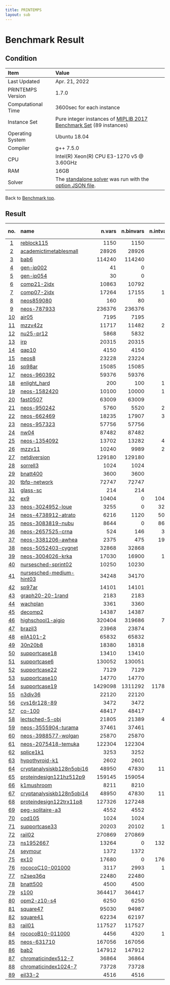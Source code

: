 ```yaml
---
title: PRINTEMPS
layout: sub
---
```


# Benchmark Result

## Condition
| Item               | Value                                                                                                                                              |
|:-------------------|:---------------------------------------------------------------------------------------------------------------------------------------------------|
| Last Updated       | Apr. 21, 2022                                                                                                                                      |
| PRINTEMPS Version  | 1.7.0                                                                                                                                              |
| Computational Time | 3600sec for each instance                                                                                                                          |
| Instance Set       | Pure integer instances of [MIPLIB 2017 Benchmark Set](https://miplib.zib.de/tag_benchmark.html) (89 instances)                                     |
| Operating System   | Ubuntu 18.04                                                                                                                                       |
| Compiler           | g++ 7.5.0                                                                                                                                          |
| CPU                | Intel(R) Xeon(R) CPU E3-1270 v5 @ 3.60GHz                                                                                                          |
| RAM                | 16GB                                                                                                                                               |
| Solver             | The [standalone solver](https://snowberryfield.github.io/printemps/#standalone-solver) was run with the [option JSON file](benchmark_option.json). |

Back to [Benchmark top](../../../).

## Result
|                         no.                         | name                                                                                               |  n.vars | n.binvars | n.intvars | n.contvars | n.constrs |         found feas.          |                     obj.(viol.) |         known best |
|:---------------------------------------------------:|:---------------------------------------------------------------------------------------------------|--------:|----------:|----------:|-----------:|----------:|:----------------------------:|--------------------------------:|-------------------:|
|         [1](./detail/reblock115/trend.html)         | [reblock115](https://miplib.zib.de/instance_details_reblock115.html)                               |    1150 |      1150 |         0 |          0 |      4735 | <font color=green>Yes</font> |                   -35707065.647 |     -36800603.2332 |
|   [2](./detail/academictimetablesmall/trend.html)   | [academictimetablesmall](https://miplib.zib.de/instance_details_academictimetablesmall.html)       |   28926 |     28926 |         0 |          0 |     23294 | <font color=green>Yes</font> |                            29.0 |                0.0 |
|            [3](./detail/bab6/trend.html)            | [bab6](https://miplib.zib.de/instance_details_bab6.html)                                           |  114240 |    114240 |         0 |          0 |     29904 |  <font color=gray>No</font>  |   <font color=red>(46.0)</font> | -284248.2307000001 |
|         [4](./detail/gen-ip002/trend.html)          | [gen-ip002](https://miplib.zib.de/instance_details_gen-ip002.html)                                 |      41 |         0 |        41 |          0 |        24 | <font color=green>Yes</font> |                   -4783.7333916 |       -4783.733392 |
|         [5](./detail/gen-ip054/trend.html)          | [gen-ip054](https://miplib.zib.de/instance_details_gen-ip054.html)                                 |      30 |         0 |        30 |          0 |        27 | <font color=green>Yes</font> |                    6850.4711525 |      6840.96564179 |
|        [6](./detail/comp21-2idx/trend.html)         | [comp21-2idx](https://miplib.zib.de/instance_details_comp21-2idx.html)                             |   10863 |     10792 |        71 |          0 |     14038 | <font color=green>Yes</font> |                            96.0 |               74.0 |
|        [7](./detail/comp07-2idx/trend.html)         | [comp07-2idx](https://miplib.zib.de/instance_details_comp07-2idx.html)                             |   17264 |     17155 |       109 |          0 |     21235 | <font color=green>Yes</font> |                             6.0 |                6.0 |
|         [8](./detail/neos859080/trend.html)         | [neos859080](https://miplib.zib.de/instance_details_neos859080.html)                               |     160 |        80 |        80 |          0 |       164 |  <font color=gray>No</font>  |    <font color=red>(1.0)</font> |               None |
|        [9](./detail/neos-787933/trend.html)         | [neos-787933](https://miplib.zib.de/instance_details_neos-787933.html)                             |  236376 |    236376 |         0 |          0 |      1897 | <font color=green>Yes</font> |                            36.0 |               30.0 |
|           [10](./detail/air05/trend.html)           | [air05](https://miplib.zib.de/instance_details_air05.html)                                         |    7195 |      7195 |         0 |          0 |       426 | <font color=green>Yes</font> |                         26687.0 |            26374.0 |
|          [11](./detail/mzzv42z/trend.html)          | [mzzv42z](https://miplib.zib.de/instance_details_mzzv42z.html)                                     |   11717 |     11482 |       235 |          0 |     10460 | <font color=green>Yes</font> |                        -20230.0 |           -20540.0 |
|         [12](./detail/nu25-pr12/trend.html)         | [nu25-pr12](https://miplib.zib.de/instance_details_nu25-pr12.html)                                 |    5868 |      5832 |        36 |          0 |      2313 | <font color=green>Yes</font> |                         53935.0 |  53904.99999999999 |
|            [13](./detail/irp/trend.html)            | [irp](https://miplib.zib.de/instance_details_irp.html)                                             |   20315 |     20315 |         0 |          0 |        39 | <font color=green>Yes</font> |                    12159.492836 |  12159.49283539698 |
|           [14](./detail/qap10/trend.html)           | [qap10](https://miplib.zib.de/instance_details_qap10.html)                                         |    4150 |      4150 |         0 |          0 |      1820 | <font color=green>Yes</font> |                           364.0 |  339.9999999983871 |
|           [15](./detail/neos8/trend.html)           | [neos8](https://miplib.zib.de/instance_details_neos8.html)                                         |   23228 |     23224 |         4 |          0 |     46324 | <font color=green>Yes</font> |                         -3617.0 |            -3719.0 |
|          [16](./detail/sp98ar/trend.html)           | [sp98ar](https://miplib.zib.de/instance_details_sp98ar.html)                                       |   15085 |     15085 |         0 |          0 |      1435 | <font color=green>Yes</font> |                    544042797.28 |        529740623.2 |
|        [17](./detail/neos-960392/trend.html)        | [neos-960392](https://miplib.zib.de/instance_details_neos-960392.html)                             |   59376 |     59376 |         0 |          0 |      4744 | <font color=green>Yes</font> |                          -238.0 |             -238.0 |
|       [18](./detail/enlight_hard/trend.html)        | [enlight_hard](https://miplib.zib.de/instance_details_enlight_hard.html)                           |     200 |       100 |       100 |          0 |       100 | <font color=green>Yes</font> |                            37.0 |               37.0 |
|       [19](./detail/neos-1582420/trend.html)        | [neos-1582420](https://miplib.zib.de/instance_details_neos-1582420.html)                           |   10100 |     10000 |       100 |          0 |     10180 | <font color=green>Yes</font> |                            92.0 |  90.99999999999996 |
|         [20](./detail/fast0507/trend.html)          | [fast0507](https://miplib.zib.de/instance_details_fast0507.html)                                   |   63009 |     63009 |         0 |          0 |       507 | <font color=green>Yes</font> |                           179.0 |              174.0 |
|        [21](./detail/neos-950242/trend.html)        | [neos-950242](https://miplib.zib.de/instance_details_neos-950242.html)                             |    5760 |      5520 |       240 |          0 |     34224 | <font color=green>Yes</font> |                             4.0 |                4.0 |
|        [22](./detail/neos-662469/trend.html)        | [neos-662469](https://miplib.zib.de/instance_details_neos-662469.html)                             |   18235 |     17907 |       328 |          0 |      1085 | <font color=green>Yes</font> |                        275491.5 |  184379.9999999999 |
|        [23](./detail/neos-957323/trend.html)        | [neos-957323](https://miplib.zib.de/instance_details_neos-957323.html)                             |   57756 |     57756 |         0 |          0 |      3757 | <font color=green>Yes</font> |                   -237.75067161 |       -237.7566815 |
|           [24](./detail/nw04/trend.html)            | [nw04](https://miplib.zib.de/instance_details_nw04.html)                                           |   87482 |     87482 |         0 |          0 |        36 | <font color=green>Yes</font> |                         16862.0 |            16862.0 |
|       [25](./detail/neos-1354092/trend.html)        | [neos-1354092](https://miplib.zib.de/instance_details_neos-1354092.html)                           |   13702 |     13282 |       420 |          0 |      3135 | <font color=green>Yes</font> |                            46.0 |               46.0 |
|          [26](./detail/mzzv11/trend.html)           | [mzzv11](https://miplib.zib.de/instance_details_mzzv11.html)                                       |   10240 |      9989 |       251 |          0 |      9499 | <font color=green>Yes</font> |                        -20720.0 |           -21718.0 |
|       [27](./detail/netdiversion/trend.html)        | [netdiversion](https://miplib.zib.de/instance_details_netdiversion.html)                           |  129180 |    129180 |         0 |          0 |    119589 | <font color=green>Yes</font> |                           685.0 |              242.0 |
|         [28](./detail/sorrell3/trend.html)          | [sorrell3](https://miplib.zib.de/instance_details_sorrell3.html)                                   |    1024 |      1024 |         0 |          0 |    169162 | <font color=green>Yes</font> |                           -16.0 |              -16.0 |
|         [29](./detail/bnatt400/trend.html)          | [bnatt400](https://miplib.zib.de/instance_details_bnatt400.html)                                   |    3600 |      3600 |         0 |          0 |      5614 |  <font color=gray>No</font>  |  <font color=red>(2.327)</font> |                1.0 |
|       [30](./detail/tbfp-network/trend.html)        | [tbfp-network](https://miplib.zib.de/instance_details_tbfp-network.html)                           |   72747 |     72747 |         0 |          0 |      2436 | <font color=green>Yes</font> |                    27.168055555 |        24.16319444 |
|         [31](./detail/glass-sc/trend.html)          | [glass-sc](https://miplib.zib.de/instance_details_glass-sc.html)                                   |     214 |       214 |         0 |          0 |      6119 | <font color=green>Yes</font> |                            23.0 |               23.0 |
|            [32](./detail/ex9/trend.html)            | [ex9](https://miplib.zib.de/instance_details_ex9.html)                                             |   10404 |         0 |     10404 |          0 |     40962 | <font color=green>Yes</font> |                            81.0 |               81.0 |
|     [33](./detail/neos-3024952-loue/trend.html)     | [neos-3024952-loue](https://miplib.zib.de/instance_details_neos-3024952-loue.html)                 |    3255 |         0 |      3255 |          0 |      3705 | <font color=green>Yes</font> |                         94970.0 |            26756.0 |
|    [34](./detail/neos-4738912-atrato/trend.html)    | [neos-4738912-atrato](https://miplib.zib.de/instance_details_neos-4738912-atrato.html)             |    6216 |      1120 |      5096 |          0 |      1947 | <font color=green>Yes</font> |                    330544026.54 |      283627956.595 |
|     [35](./detail/neos-3083819-nubu/trend.html)     | [neos-3083819-nubu](https://miplib.zib.de/instance_details_neos-3083819-nubu.html)                 |    8644 |         0 |      8644 |          0 |      4725 | <font color=green>Yes</font> |                       6562994.0 |          6307996.0 |
|     [36](./detail/neos-2657525-crna/trend.html)     | [neos-2657525-crna](https://miplib.zib.de/instance_details_neos-2657525-crna.html)                 |     524 |       146 |       378 |          0 |       342 | <font color=green>Yes</font> |                        1.810748 |           1.810748 |
|    [37](./detail/neos-3381206-awhea/trend.html)     | [neos-3381206-awhea](https://miplib.zib.de/instance_details_neos-3381206-awhea.html)               |    2375 |       475 |      1900 |          0 |       479 | <font color=green>Yes</font> |                           453.0 |              453.0 |
|    [38](./detail/neos-5052403-cygnet/trend.html)    | [neos-5052403-cygnet](https://miplib.zib.de/instance_details_neos-5052403-cygnet.html)             |   32868 |     32868 |         0 |          0 |     38268 | <font color=green>Yes</font> |                           189.0 |              182.0 |
|     [39](./detail/neos-3004026-krka/trend.html)     | [neos-3004026-krka](https://miplib.zib.de/instance_details_neos-3004026-krka.html)                 |   17030 |     16900 |       130 |          0 |     12545 | <font color=green>Yes</font> |                             0.0 |                0.0 |
|    [40](./detail/nursesched-sprint02/trend.html)    | [nursesched-sprint02](https://miplib.zib.de/instance_details_nursesched-sprint02.html)             |   10250 |     10230 |        20 |          0 |      3522 | <font color=green>Yes</font> |                            60.0 |  57.99999999999999 |
| [41](./detail/nursesched-medium-hint03/trend.html)  | [nursesched-medium-hint03](https://miplib.zib.de/instance_details_nursesched-medium-hint03.html)   |   34248 |     34170 |        78 |          0 |     14062 | <font color=green>Yes</font> |                           246.0 |              115.0 |
|          [42](./detail/sp97ar/trend.html)           | [sp97ar](https://miplib.zib.de/instance_details_sp97ar.html)                                       |   14101 |     14101 |         0 |          0 |      1761 | <font color=green>Yes</font> |                    673252943.04 |      660705645.759 |
|     [43](./detail/graph20-20-1rand/trend.html)      | [graph20-20-1rand](https://miplib.zib.de/instance_details_graph20-20-1rand.html)                   |    2183 |      2183 |         0 |          0 |      5587 | <font color=green>Yes</font> |                            -9.0 |               -9.0 |
|         [44](./detail/wachplan/trend.html)          | [wachplan](https://miplib.zib.de/instance_details_wachplan.html)                                   |    3361 |      3360 |         1 |          0 |      1553 | <font color=green>Yes</font> |                            -8.0 |               -8.0 |
|          [45](./detail/decomp2/trend.html)          | [decomp2](https://miplib.zib.de/instance_details_decomp2.html)                                     |   14387 |     14387 |         0 |          0 |     10765 | <font color=green>Yes</font> |                          -160.0 |             -160.0 |
|     [46](./detail/highschool1-aigio/trend.html)     | [highschool1-aigio](https://miplib.zib.de/instance_details_highschool1-aigio.html)                 |  320404 |    319686 |       718 |          0 |     92568 |  <font color=gray>No</font>  | <font color=red>(6246.0)</font> |                0.0 |
|          [47](./detail/brazil3/trend.html)          | [brazil3](https://miplib.zib.de/instance_details_brazil3.html)                                     |   23968 |     23874 |        94 |          0 |     14646 | <font color=green>Yes</font> |                           307.0 |               24.0 |
|         [48](./detail/eilA101-2/trend.html)         | [eilA101-2](https://miplib.zib.de/instance_details_eilA101-2.html)                                 |   65832 |     65832 |         0 |          0 |       100 | <font color=green>Yes</font> |                      917.526824 |  880.9201079999999 |
|          [49](./detail/30n20b8/trend.html)          | [30n20b8](https://miplib.zib.de/instance_details_30n20b8.html)                                     |   18380 |     18318 |        62 |          0 |       576 | <font color=green>Yes</font> |                           302.0 |              302.0 |
|       [50](./detail/supportcase18/trend.html)       | [supportcase18](https://miplib.zib.de/instance_details_supportcase18.html)                         |   13410 |     13410 |         0 |          0 |       240 | <font color=green>Yes</font> |                            49.0 |               48.0 |
|       [51](./detail/supportcase6/trend.html)        | [supportcase6](https://miplib.zib.de/instance_details_supportcase6.html)                           |  130052 |    130051 |         1 |          0 |       771 | <font color=green>Yes</font> |                    62221.053672 |        51906.47737 |
|       [52](./detail/supportcase22/trend.html)       | [supportcase22](https://miplib.zib.de/instance_details_supportcase22.html)                         |    7129 |      7129 |         0 |          0 |    260602 |  <font color=gray>No</font>  |    <font color=red>(1.0)</font> |               None |
|       [53](./detail/supportcase10/trend.html)       | [supportcase10](https://miplib.zib.de/instance_details_supportcase10.html)                         |   14770 |     14770 |         0 |          0 |    165684 |  <font color=gray>No</font>  |  <font color=red>(600.0)</font> |                7.0 |
|       [54](./detail/supportcase19/trend.html)       | [supportcase19](https://miplib.zib.de/instance_details_supportcase19.html)                         | 1429098 |   1311292 |    117806 |          0 |     10713 |  <font color=gray>No</font>  |    <font color=red>(8.0)</font> |  12677205.99992052 |
|          [55](./detail/n3div36/trend.html)          | [n3div36](https://miplib.zib.de/instance_details_n3div36.html)                                     |   22120 |     22120 |         0 |          0 |      4484 | <font color=green>Yes</font> |                        131400.0 |           130800.0 |
|       [56](./detail/cvs16r128-89/trend.html)        | [cvs16r128-89](https://miplib.zib.de/instance_details_cvs16r128-89.html)                           |    3472 |      3472 |         0 |          0 |      4633 | <font color=green>Yes</font> |                           -94.0 |              -97.0 |
|          [57](./detail/co-100/trend.html)           | [co-100](https://miplib.zib.de/instance_details_co-100.html)                                       |   48417 |     48417 |         0 |          0 |      2187 | <font color=green>Yes</font> |                      2641748.44 |         2639942.06 |
|      [58](./detail/lectsched-5-obj/trend.html)      | [lectsched-5-obj](https://miplib.zib.de/instance_details_lectsched-5-obj.html)                     |   21805 |     21389 |       416 |          0 |     38884 | <font color=green>Yes</font> |                            31.0 |               24.0 |
|    [59](./detail/neos-3555904-turama/trend.html)    | [neos-3555904-turama](https://miplib.zib.de/instance_details_neos-3555904-turama.html)             |   37461 |     37461 |         0 |          0 |    146493 | <font color=green>Yes</font> |                           -33.2 |              -34.7 |
|    [60](./detail/neos-3988577-wolgan/trend.html)    | [neos-3988577-wolgan](https://miplib.zib.de/instance_details_neos-3988577-wolgan.html)             |   25870 |     25870 |         0 |          0 |     44662 |  <font color=gray>No</font>  |    <font color=red>(1.0)</font> |               None |
|    [61](./detail/neos-2075418-temuka/trend.html)    | [neos-2075418-temuka](https://miplib.zib.de/instance_details_neos-2075418-temuka.html)             |  122304 |    122304 |         0 |          0 |    349602 |  <font color=gray>No</font>  |  <font color=red>(347.0)</font> |               None |
|         [62](./detail/splice1k1/trend.html)         | [splice1k1](https://miplib.zib.de/instance_details_splice1k1.html)                                 |    3253 |      3252 |         1 |          0 |      6505 | <font color=green>Yes</font> |                          -337.0 |             -394.0 |
|      [63](./detail/hypothyroid-k1/trend.html)       | [hypothyroid-k1](https://miplib.zib.de/instance_details_hypothyroid-k1.html)                       |    2602 |      2601 |         1 |          0 |      5195 | <font color=green>Yes</font> |                         -2851.0 |            -2851.0 |
| [64](./detail/cryptanalysiskb128n5obj16/trend.html) | [cryptanalysiskb128n5obj16](https://miplib.zib.de/instance_details_cryptanalysiskb128n5obj16.html) |   48950 |     47830 |      1120 |          0 |     98021 |  <font color=gray>No</font>  |   <font color=red>(95.0)</font> |                0.0 |
|  [65](./detail/proteindesign121hz512p9/trend.html)  | [proteindesign121hz512p9](https://miplib.zib.de/instance_details_proteindesign121hz512p9.html)     |  159145 |    159054 |        91 |          0 |       301 | <font color=green>Yes</font> |                          1496.0 |             1473.0 |
|        [66](./detail/k1mushroom/trend.html)         | [k1mushroom](https://miplib.zib.de/instance_details_k1mushroom.html)                               |    8211 |      8210 |         1 |          0 |     16419 | <font color=green>Yes</font> |                         -3288.0 |            -3288.0 |
| [67](./detail/cryptanalysiskb128n5obj14/trend.html) | [cryptanalysiskb128n5obj14](https://miplib.zib.de/instance_details_cryptanalysiskb128n5obj14.html) |   48950 |     47830 |      1120 |          0 |     98021 |  <font color=gray>No</font>  |   <font color=red>(87.0)</font> |               None |
|  [68](./detail/proteindesign122trx11p8/trend.html)  | [proteindesign122trx11p8](https://miplib.zib.de/instance_details_proteindesign122trx11p8.html)     |  127326 |    127248 |        78 |          0 |       254 | <font color=green>Yes</font> |                          1749.0 |             1747.0 |
|     [69](./detail/peg-solitaire-a3/trend.html)      | [peg-solitaire-a3](https://miplib.zib.de/instance_details_peg-solitaire-a3.html)                   |    4552 |      4552 |         0 |          0 |      4587 |  <font color=gray>No</font>  |    <font color=red>(4.0)</font> |                1.0 |
|          [70](./detail/cod105/trend.html)           | [cod105](https://miplib.zib.de/instance_details_cod105.html)                                       |    1024 |      1024 |         0 |          0 |      1024 | <font color=green>Yes</font> |                           -12.0 |              -12.0 |
|       [71](./detail/supportcase33/trend.html)       | [supportcase33](https://miplib.zib.de/instance_details_supportcase33.html)                         |   20203 |     20102 |       101 |          0 |     20489 | <font color=green>Yes</font> |                          -220.0 |             -345.0 |
|          [72](./detail/rail02/trend.html)           | [rail02](https://miplib.zib.de/instance_details_rail02.html)                                       |  270869 |    270869 |         0 |          0 |     95791 |  <font color=gray>No</font>  |   <font color=red>(14.0)</font> |       -200.4499077 |
|         [73](./detail/ns1952667/trend.html)         | [ns1952667](https://miplib.zib.de/instance_details_ns1952667.html)                                 |   13264 |         0 |     13264 |          0 |        41 |  <font color=gray>No</font>  |   <font color=red>(69.0)</font> |                0.0 |
|          [74](./detail/seymour/trend.html)          | [seymour](https://miplib.zib.de/instance_details_seymour.html)                                     |    1372 |      1372 |         0 |          0 |      4944 | <font color=green>Yes</font> |                           424.0 |              423.0 |
|           [75](./detail/ex10/trend.html)            | [ex10](https://miplib.zib.de/instance_details_ex10.html)                                           |   17680 |         0 |     17680 |          0 |     69608 |  <font color=gray>No</font>  |   <font color=red>(40.0)</font> |              100.0 |
|     [76](./detail/rococoC10-001000/trend.html)      | [rococoC10-001000](https://miplib.zib.de/instance_details_rococoC10-001000.html)                   |    3117 |      2993 |       124 |          0 |      1293 | <font color=green>Yes</font> |                         11570.0 |            11460.0 |
|         [77](./detail/n2seq36q/trend.html)          | [n2seq36q](https://miplib.zib.de/instance_details_n2seq36q.html)                                   |   22480 |     22480 |         0 |          0 |      2565 | <font color=green>Yes</font> |                         52200.0 |            52200.0 |
|         [78](./detail/bnatt500/trend.html)          | [bnatt500](https://miplib.zib.de/instance_details_bnatt500.html)                                   |    4500 |      4500 |         0 |          0 |      7029 |  <font color=gray>No</font>  |  <font color=red>(3.202)</font> |               None |
|           [79](./detail/s100/trend.html)            | [s100](https://miplib.zib.de/instance_details_s100.html)                                           |  364417 |    364417 |         0 |          0 |     14733 | <font color=green>Yes</font> |                  -0.14583043888 |   -0.1697235270583 |
|        [80](./detail/opm2-z10-s4/trend.html)        | [opm2-z10-s4](https://miplib.zib.de/instance_details_opm2-z10-s4.html)                             |    6250 |      6250 |         0 |          0 |    160633 | <font color=green>Yes</font> |                        -31281.0 |           -33269.0 |
|         [81](./detail/square47/trend.html)          | [square47](https://miplib.zib.de/instance_details_square47.html)                                   |   95030 |     94987 |        43 |          0 |     61591 | <font color=green>Yes</font> |                            56.0 |   15.9999999997877 |
|         [82](./detail/square41/trend.html)          | [square41](https://miplib.zib.de/instance_details_square41.html)                                   |   62234 |     62197 |        37 |          0 |     40160 | <font color=green>Yes</font> |                            26.0 |               15.0 |
|          [83](./detail/rail01/trend.html)           | [rail01](https://miplib.zib.de/instance_details_rail01.html)                                       |  117527 |    117527 |         0 |          0 |     46843 |  <font color=gray>No</font>  |   <font color=red>(21.0)</font> |        -70.5699643 |
|     [84](./detail/rococoB10-011000/trend.html)      | [rococoB10-011000](https://miplib.zib.de/instance_details_rococoB10-011000.html)                   |    4456 |      4320 |       136 |          0 |      1667 | <font color=green>Yes</font> |                         20284.0 |            19449.0 |
|        [85](./detail/neos-631710/trend.html)        | [neos-631710](https://miplib.zib.de/instance_details_neos-631710.html)                             |  167056 |    167056 |         0 |          0 |    169576 | <font color=green>Yes</font> |                           203.0 |              203.0 |
|           [86](./detail/bab2/trend.html)            | [bab2](https://miplib.zib.de/instance_details_bab2.html)                                           |  147912 |    147912 |         0 |          0 |     17245 |  <font color=gray>No</font>  |   <font color=red>(59.0)</font> |       -357544.3115 |
|    [87](./detail/chromaticindex512-7/trend.html)    | [chromaticindex512-7](https://miplib.zib.de/instance_details_chromaticindex512-7.html)             |   36864 |     36864 |         0 |          0 |     33791 | <font color=green>Yes</font> |                             4.0 |                4.0 |
|   [88](./detail/chromaticindex1024-7/trend.html)    | [chromaticindex1024-7](https://miplib.zib.de/instance_details_chromaticindex1024-7.html)           |   73728 |     73728 |         0 |          0 |     67583 | <font color=green>Yes</font> |                             4.0 |                4.0 |
|          [89](./detail/eil33-2/trend.html)          | [eil33-2](https://miplib.zib.de/instance_details_eil33-2.html)                                     |    4516 |      4516 |         0 |          0 |        32 | <font color=green>Yes</font> |                      934.007916 |   934.007915999999 |
